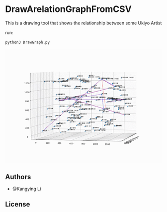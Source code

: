 # DrawArelationGraphFromCSV
This is a drawing tool that shows the relationship between some Ukiyo Artist 

run:
```python
python3 DrawGraph.py 
```
![](image/anigif.gif)



Authors
-------

- @Kangying Li 


License
-------
